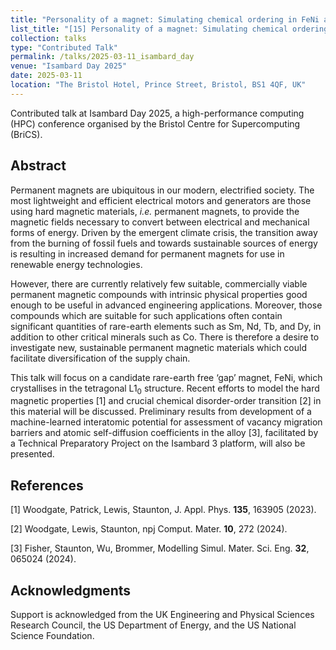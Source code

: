 ```yaml
---
title: "Personality of a magnet: Simulating chemical ordering in FeNi at the atomic and sub-atomic length scales"
list_title: "[15] Personality of a magnet: Simulating chemical ordering in FeNi at the atomic and sub-atomic length scales"
collection: talks
type: "Contributed Talk"
permalink: /talks/2025-03-11_isambard_day
venue: "Isambard Day 2025"
date: 2025-03-11
location: "The Bristol Hotel, Prince Street, Bristol, BS1 4QF, UK"
---
```


Contributed talk at Isambard Day 2025, a high-performance computing (HPC) conference organised by the Bristol Centre for Supercomputing (BriCS).

<h2>Abstract</h2>
Permanent magnets are ubiquitous in our modern, electrified society. The most lightweight and efficient electrical motors and generators are those using hard magnetic materials, <i>i.e.</i> permanent magnets, to provide the magnetic fields necessary to convert between electrical and mechanical forms of energy. Driven by the emergent climate crisis, the transition away from the burning of fossil fuels and towards sustainable sources of energy is resulting in increased demand for permanent magnets for use in renewable energy technologies.

However, there are currently relatively few suitable, commercially viable permanent magnetic compounds with intrinsic physical properties good enough to be useful in advanced engineering applications. Moreover, those compounds which are suitable for such applications often contain significant quantities of rare-earth elements such as Sm, Nd, Tb, and Dy, in addition to other critical minerals such as Co. There is therefore a desire to investigate new, sustainable permanent magnetic materials which could facilitate diversification of the supply chain.

This talk will focus on a candidate rare-earth free ‘gap’ magnet, FeNi, which crystallises in the tetragonal L1<sub>0</sub> structure. Recent efforts to model the hard magnetic properties [1] and crucial chemical disorder-order transition [2] in this material will be discussed. Preliminary results from development of a machine-learned interatomic potential for assessment of vacancy migration barriers and atomic self-diffusion coefficients in the alloy [3], facilitated by a Technical Preparatory Project on the Isambard 3 platform, will also be presented.

<h2>References</h2>
[1] Woodgate, Patrick, Lewis, Staunton, J. Appl. Phys. <b>135</b>, 163905 (2023).

[2] Woodgate, Lewis, Staunton, npj Comput. Mater. <b>10</b>, 272 (2024).

[3] Fisher, Staunton, Wu, Brommer, Modelling Simul. Mater. Sci. Eng. <b>32</b>, 065024 (2024).

<h2>Acknowledgments</h2>
Support is acknowledged from the UK Engineering and Physical Sciences Research Council, the US Department of Energy, and the US National Science Foundation.
